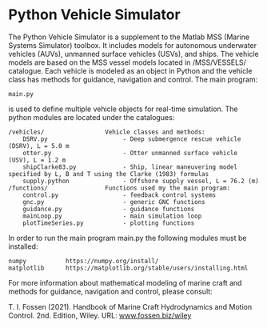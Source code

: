 # Python Vehicle Simulator

The Python Vehicle Simulator is a supplement to the Matlab MSS (Marine Systems Simulator) toolbox. It includes models for autonomous underwater vehicles (AUVs), unmanned surface vehicles (USVs), and ships. The vehicle models are based on the MSS vessel models located in /MSS/VESSELS/ catalogue. Each vehicle is modeled as an object in Python and the vehicle class has methods for guidance, navigation and control. The main program:

    main.py  
    
is used to define multiple vehicle objects for real-time simulation. The python modules are located under the catalogues: 

    /vehicles/                 Vehicle classes and methods:  
        DSRV.py                     - Deep submergence rescue vehicle (DSRV), L = 5.0 m
        otter.py                    - Otter unmanned surface vehicle (USV), L = 1.2 m
        shipClarke83.py             - Ship, linear maneuvering model specified by L, B and T using the Clarke (1983) formulas
        supply.python               - Offshore supply vessel, L = 76.2 (m)
    /functions/                Functions used my the main program:
        control.py                  - feedback control systems
        gnc.py                      - generic GNC functions
        guidance.py                 - guidance functions        
        mainLoop.py                 - main simulation loop
        plotTimeSeries.py           - plotting functions
        
In order to run the main program main.py the following modules must be installed:

    numpy           https://numpy.org/install/
    matplotlib      https://matplotlib.org/stable/users/installing.html

For more information about mathematical modeling of marine craft and methods for guidance, navigation and control, please consult:

T. I. Fossen (2021). Handbook of Marine Craft Hydrodynamics and Motion Control. 2nd. Edition, Wiley. 
URL: www.fossen.biz/wiley
